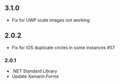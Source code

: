 ## 3.1.0
* Fix for UWP scale images not working


## 2.0.2
* Fix for iOS duplicate circles in some instances #57

### 2.0.1
* .NET Standard Library
* Update Xamarin.Forms
